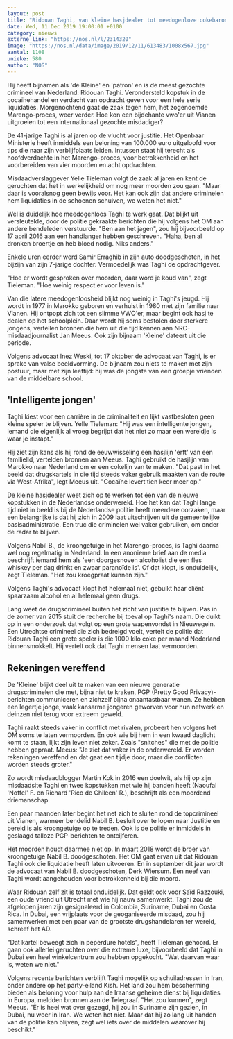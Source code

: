 ```yaml
---
layout: post
title: "Ridouan Taghi, van kleine hasjdealer tot meedogenloze cokebaron"
date: Wed, 11 Dec 2019 19:00:01 +0100
category: nieuws
externe_link: "https://nos.nl/l/2314320"
image: "https://nos.nl/data/image/2019/12/11/613483/1008x567.jpg"
aantal: 1108
unieke: 580
author: "NOS"
---
```


<p>Hij heeft bijnamen als 'de Kleine' en 'patron' en is de meest gezochte crimineel van Nederland: Ridouan Taghi. Verondersteld kopstuk in de cocaïnehandel en verdacht van opdracht geven voor een hele serie liquidaties. Morgenochtend gaat de zaak tegen hem, het zogenoemde Marengo-proces, weer verder. Hoe kon een bijdehante vwo'er uit Vianen uitgroeien tot een internationaal gezochte misdadiger?</p>
<p>De 41-jarige Taghi is al jaren op de vlucht voor justitie. Het Openbaar Ministerie heeft inmiddels een beloning van 100.000 euro uitgeloofd voor tips die naar zijn verblijfplaats leiden. Intussen staat hij terecht als hoofdverdachte in het Marengo-proces, voor betrokkenheid en het voorbereiden van vier moorden en acht opdrachten.</p>
<p>Misdaadverslaggever Yelle Tieleman volgt de zaak al jaren en kent de geruchten dat het in werkelijkheid om nog meer moorden zou gaan. "Maar daar is vooralsnog geen bewijs voor. Het kan ook zijn dat andere criminelen hem liquidaties in de schoenen schuiven, we weten het niet."</p>
<p>Wel is duidelijk hoe meedogenloos Taghi te werk gaat. Dat blijkt uit versleutelde, door de politie gekraakte berichten die hij volgens het OM aan andere bendeleden verstuurde. "Ben aan het jagen", zou hij bijvoorbeeld op 17 april 2016 aan een handlanger hebben geschreven. "Haha, ben al dronken broertje en heb bloed nodig. Niks anders."</p>
<p>Enkele uren eerder werd Samir Erraghib in zijn auto doodgeschoten, in het bijzijn van zijn 7-jarige dochter. Vermoedelijk was Taghi de opdrachtgever.</p>
<p>"Hoe er wordt gesproken over moorden, daar word je koud van", zegt Tieleman. "Hoe weinig respect er voor leven is."</p>
<p>Van die latere meedogenloosheid blijkt nog weinig in Taghi's jeugd. Hij wordt in 1977 in Marokko geboren en verhuist in 1980 met zijn familie naar Vianen. Hij ontpopt zich tot een slimme VWO'er, maar begint ook hasj te dealen op het schoolplein. Daar wordt hij soms bestolen door sterkere jongens, vertellen bronnen die hem uit die tijd kennen aan NRC-misdaadjournalist Jan Meeus. Ook zijn bijnaam 'Kleine' dateert uit die periode.</p>
<p>Volgens advocaat Inez Weski, tot 17 oktober de advocaat van Taghi, is er sprake van valse beeldvorming. De bijnaam zou niets te maken met zijn postuur, maar met zijn leeftijd: hij was de jongste van een groepje vrienden van de middelbare school.</p>
<h2>'Intelligente jongen'</h2>
<p>Taghi kiest voor een carrière in de criminaliteit en lijkt vastbesloten geen kleine speler te blijven. Yelle Tieleman: "Hij was een intelligente jongen, iemand die eigenlijk al vroeg begrijpt dat het niet zo maar een wereldje is waar je instapt."</p>
<p>Hij ziet zijn kans als hij rond de eeuwwisseling een hasjlijn 'erft' van een familielid, vertelden bronnen aan Meeus. Taghi gebruikt de hasjlijn van Marokko naar Nederland om er een cokelijn van te maken. "Dat past in het beeld dat drugskartels in die tijd steeds vaker gebruik maakten van de route via West-Afrika", legt Meeus uit. "Cocaïne levert tien keer meer op."</p>
<p>De kleine hasjdealer weet zich op te werken tot één van de nieuwe kopstukken in de Nederlandse onderwereld. Hoe het kan dat Taghi lange tijd niet in beeld is bij de Nederlandse politie heeft meerdere oorzaken, maar een belangrijke is dat hij zich in 2009 laat uitschrijven uit de gemeentelijke basisadministratie. Een truc die criminelen wel vaker gebruiken, om onder de radar te blijven.</p>
<p>Volgens Nabil B., de kroongetuige in het Marengo-proces, is Taghi daarna wel nog regelmatig in Nederland. In een anonieme brief aan de media beschrijft iemand hem als 'een doorgesnoven alcoholist die een fles whiskey per dag drinkt en zwaar paranoïde is'. Of dat klopt, is onduidelijk, zegt Tieleman. "Het zou kroegpraat kunnen zijn."</p>
<p>Volgens Taghi's advocaat klopt het helemaal niet, gebuikt haar cliënt spaarzaam alcohol en al helemaal geen drugs.</p>
<p>Lang weet de drugscrimineel buiten het zicht van justitie te blijven. Pas in de zomer van 2015 stuit de recherche bij toeval op Taghi's naam. Die duikt op in een onderzoek dat volgt op een grote wapenvondst in Nieuwegein. Een Utrechtse crimineel die zich bedreigd voelt, vertelt de politie dat Ridouan Taghi een grote speler is die 1000 kilo coke per maand Nederland binnensmokkelt. Hij vertelt ook dat Taghi mensen laat vermoorden.</p>
<h2>Rekeningen vereffend</h2>
<p>De 'Kleine' blijkt deel uit te maken van een nieuwe generatie drugscriminelen die met, bijna niet te kraken, PGP (Pretty Good Privacy)-berichten communiceren en zichzelf bijna onaantastbaar wanen. Ze hebben een legertje jonge, vaak kansarme jongeren geworven voor hun netwerk en deinzen niet terug voor extreem geweld.</p>
<p>Taghi raakt steeds vaker in conflict met rivalen, probeert hen volgens het OM soms te laten vermoorden. En ook wie bij hem in een kwaad daglicht komt te staan, lijkt zijn leven niet zeker. Zoals "snitches" die met de politie hebben gepraat. Meeus: "Je ziet dat vaker in de onderwereld. Er worden rekeningen vereffend en dat gaat een tijdje door, maar die conflicten worden steeds groter."</p>
<p>Zo wordt misdaadblogger Martin Kok in 2016 een doelwit, als hij op zijn misdaadsite Taghi en twee kopstukken met wie hij banden heeft (Naoufal 'Noffel' F. en Richard 'Rico de Chileen' R.), beschrijft als een moordend driemanschap.</p>
<p>Een paar maanden later begint het net zich te sluiten rond de topcrimineel uit Vianen, wanneer bendelid Nabil B. besluit over te lopen naar Justitie en bereid is als kroongetuige op te treden. Ook is de politie er inmiddels in geslaagd talloze PGP-berichten te ontcijferen.</p>
<p>Het moorden houdt daarmee niet op. In maart 2018 wordt de broer van kroongetuige Nabil B. doodgeschoten. Het OM gaat ervan uit dat Ridouan Taghi ook die liquidatie heeft laten uitvoeren. En in september dit jaar wordt de advocaat van Nabil B. doodgeschoten, Derk Wiersum. Een neef van Taghi wordt aangehouden voor betrokkenheid bij die moord.</p>
<p>Waar Ridouan zelf zit is totaal onduidelijk. Dat geldt ook voor Saïd Razzouki, een oude vriend uit Utrecht met wie hij nauw samenwerkt. Taghi zou de afgelopen jaren zijn gesignaleerd in Colombia, Suriname, Dubai en Costa Rica. In Dubai, een vrijplaats voor de geoganiseerde misdaad, zou hij samenwerken met een paar van de grootste drugshandelaren ter wereld, schreef het AD.</p>
<p>"Dat kartel beweegt zich in peperdure hotels", heeft Tieleman gehoord. Er gaan ook allerlei geruchten over die extreme luxe, bijvoorbeeld dat Taghi in Dubai een heel winkelcentrum zou hebben opgekocht. "Wat daarvan waar is, weten we niet."</p>
<p>Volgens recente berichten verblijft Taghi mogelijk op schuiladressen in Iran, onder andere op het party-eiland Kish. Het land zou hem bescherming bieden als beloning voor hulp aan de Iraanse geheime dienst bij liquidaties in Europa, meldden bronnen aan de Telegraaf. "Het zou kunnen", zegt Meeus. "Er is heel wat over gezegd, hij zou in Suriname zijn gezien, in Dubai, nu weer in Iran. We weten het niet. Maar dat hij zo lang uit handen van de politie kan blijven, zegt wel iets over de middelen waarover hij beschikt."</p>
